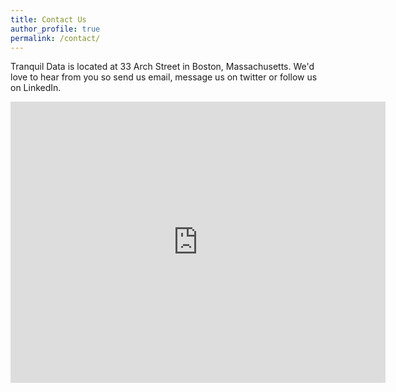 ```yaml
---
title: Contact Us
author_profile: true
permalink: /contact/
---
```


Tranquil Data is located at 33 Arch Street in Boston, Massachusetts. We'd love to hear from you so send us email, message us on twitter or follow us on LinkedIn.

<iframe src="https://www.google.com/maps/embed?pb=!1m18!1m12!1m3!1d2948.3628368956297!2d-71.06041538446505!3d42.35610607918722!2m3!1f0!2f0!3f0!3m2!1i1024!2i768!4f13.1!3m3!1m2!1s0x89e37083996ec969%3A0x7e3afc8d3d9b5a6d!2s33+Arch+Street%2C+Boston%2C+MA!5e0!3m2!1sen!2sus!4v1544922923830" width="600" height="450" frameborder="0" style="border:0" allowfullscreen></iframe>